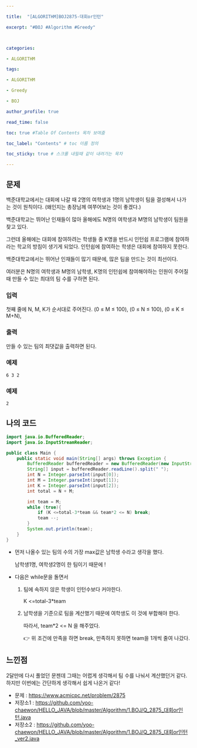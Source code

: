 ```yaml
---

title:  "[ALGORITHM]BOJ2875-대회or인턴"

excerpt: "#BOJ #Algorithm #Greedy"



categories:

- ALGORITHM

tags:

- ALGORITHM

- Greedy

- BOJ

author_profile: true

read_time: false 

toc: true #Table Of Contents 목차 보여줌

toc_label: "Contents" # toc 이름 정의

toc_sticky: true # 스크롤 내릴때 같이 내려가는 목차

---
```




## 문제

백준대학교에서는 대회에 나갈 때 2명의 여학생과 1명의 남학생이 팀을 결성해서 나가는 것이 원칙이다. (왜인지는 총장님께 여쭈어보는 것이 좋겠다.)

백준대학교는 뛰어난 인재들이 많아 올해에도 N명의 여학생과 M명의 남학생이 팀원을 찾고 있다.

그런데 올해에는 대회에 참여하려는 학생들 중 K명을 반드시 인턴쉽 프로그램에 참여하라는 학교의 방침이 생기게 되었다. 인턴쉽에 참여하는 학생은 대회에 참여하지 못한다.

백준대학교에서는 뛰어난 인재들이 많기 때문에, 많은 팀을 만드는 것이 최선이다.

여러분은 N명의 여학생과 M명의 남학생, K명의 인턴쉽에 참여해야하는 인원이 주어질 때 만들 수 있는 최대의 팀 수를 구하면 된다.

### 입력

첫째 줄에 N, M, K가 순서대로 주어진다. (0 ≤ M ≤ 100), (0 ≤ N ≤ 100), (0 ≤ K ≤ M+N),

### 출력

만들 수 있는 팀의 최댓값을 출력하면 된다.



### 예제 

```
6 3 2
```

### 예제 

```
2
```



## 나의 코드

```java
import java.io.BufferedReader;
import java.io.InputStreamReader;

public class Main {
    public static void main(String[] args) throws Exception {
        BufferedReader bufferedReader = new BufferedReader(new InputStreamReader(System.in));
        String[] input = bufferedReader.readLine().split(" ");
        int N = Integer.parseInt(input[0]);
        int M = Integer.parseInt(input[1]);
        int K = Integer.parseInt(input[2]);
        int total = N + M;

        int team = M;
        while (true){
            if (K <=total-3*team && team*2 <= N) break;
            team --;
        }
        System.out.println(team);
    }
}
```

- 먼저 나올수 있는 팀의 수의 가장 max값은 남학생 수라고 생각을 했다.

  남학생1명, 여학생2명이 한 팀이기 때문에 ! 

- 다음은 while문을 돌면서

  1. 팀에 속하지 않은 학생이 인턴수보다 커야한다.

     K <=total-3*team

  2. 남학생을 기준으로 팀을 계산했기 때문에 여학생도 이 것에 부합해야 한다.

     따라서, team*2 <= N 을 해주었다.

     👉 위 조건에 만족을 하면 break, 만족하지 못하면 team을 1개씩 줄여 나갔다.

  

## 느낀점

2달만에 다시 풀었던 문젠데 그때는 어렵게 생각해서 팀 수를 나눠서 계산했던거 같다. 하지만 이번에는 간단하게 생각해서 쉽게 나온거 같다!

- 문제 : https://www.acmicpc.net/problem/2875
- 저장소1 : https://github.com/yoo-chaewon/HELLO_JAVA/blob/master/Algorithm/1.BOJ/Q_2875_대회or인턴.java
- 저장소2 : https://github.com/yoo-chaewon/HELLO_JAVA/blob/master/Algorithm/1.BOJ/Q_2875_대회or인턴_ver2.java